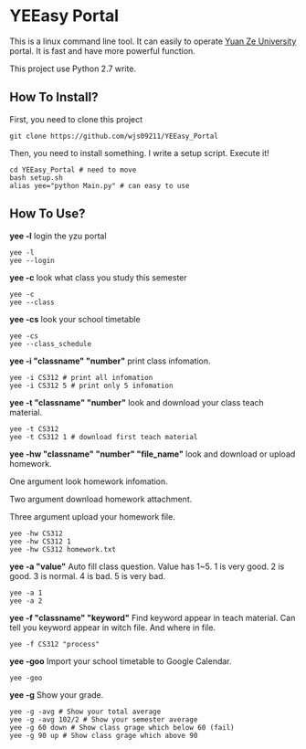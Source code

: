 # YEEasy Portal

This is a linux command line tool. It can easily to operate [Yuan Ze University](https://portalx.yzu.edu.tw/PortalSocialVB/Login.aspx) portal. It is fast and have more powerful function.

This project use Python 2.7 write.

## How To Install?

First, you need to clone this project

```
git clone https://github.com/wjs09211/YEEasy_Portal
```
Then, you need to install something. I write a setup script. Execute it!

```
cd YEEasy_Portal # need to move
bash setup.sh
alias yee="python Main.py" # can easy to use
```

## How To Use?

**yee -l** login the yzu portal
```
yee -l
yee --login
``` 
**yee -c** look what class you study this semester
```
yee -c
yee --class
```
**yee -cs** look your school timetable
```
yee -cs
yee --class_schedule
```
**yee -i "classname" "number"** print class infomation.
```
yee -i CS312 # print all infomation
yee -i CS312 5 # print only 5 infomation
```
**yee -t "classname" "number"** look and download your class teach material.
```
yee -t CS312
yee -t CS312 1 # download first teach material
```
**yee -hw "classname" "number" "file_name"** look and download or upload homework.

One argument look homework infomation. 

Two argument download homework attachment. 

Three argument upload your homework file. 
```
yee -hw CS312
yee -hw CS312 1
yee -hw CS312 homework.txt
```
**yee -a "value"** Auto fill class question. Value has 1~5. 1 is very good. 2 is good. 3 is normal. 4 is bad. 5 is very bad.
```
yee -a 1
yee -a 2
``` 
**yee -f "classname" "keyword"** Find keyword appear in teach material. Can tell you keyword appear in witch file. And where in file.
```
yee -f CS312 "process"
```
**yee -goo** Import your school timetable to Google Calendar.
```
yee -goo
```
**yee -g** Show your grade.
```
yee -g -avg # Show your total average
yee -g -avg 102/2 # Show your semester average
yee -g 60 down # Show class grage which below 60 (fail)
yee -g 90 up # Show class grage which above 90
```

